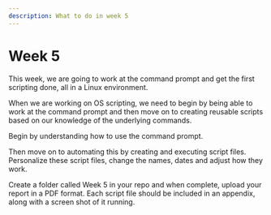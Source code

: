 ```yaml
---
description: What to do in week 5
---
```


# Week 5

This week, we are going to work at the command prompt and get the first scripting done, all in a Linux environment.

When we are working on OS scripting, we need to begin by being able to work at the command prompt and then move on to creating reusable scripts based on our knowledge of the underlying commands.

Begin by understanding how to use the command prompt.

Then move on to automating this by creating and executing script files. Personalize these script files, change the names, dates and adjust how they work.

Create a folder called Week 5 in your repo and when complete, upload your report in a PDF format. Each script file should be included in an appendix, along with a screen shot of it running.
